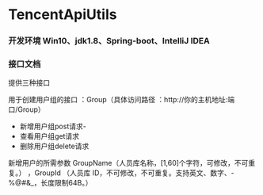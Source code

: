 #                                                        TencentApiUtils
### 开发环境 Win10、jdk1.8、Spring-boot、IntelliJ IDEA  


### 接口文档
  提供三种接口 

用于创建用户组的接口 ：Group（具体访问路径 ：http://你的主机地址:端口/Group）
- 新增用户组post请求- 
- 查看用户组get请求 
- 删除用户组delete请求

新增用户的所需参数 GroupName（人员库名称，[1,60]个字符，可修改，不可重复。） ，GroupId （人员库 ID，不可修改，不可重复。支持英文、数字、-%@#&_，长度限制64B。）

